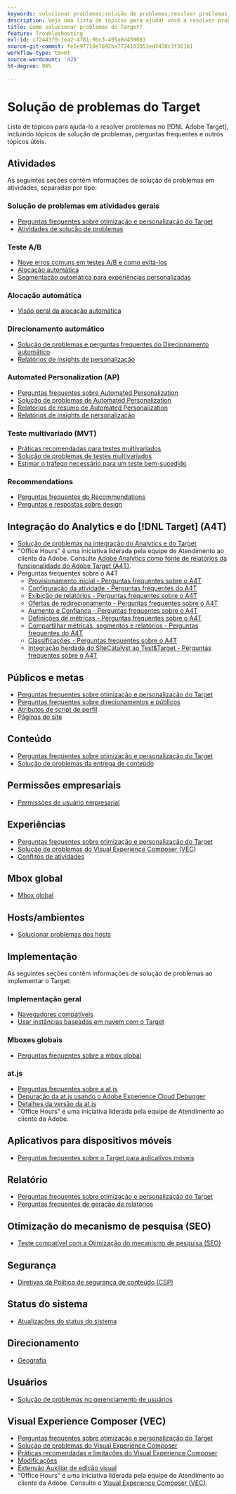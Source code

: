 ```yaml
---
keywords: solucionar problemas;solução de problemas;resolver problemas;troubleshoot target;troubleshooting target;resolve issues
description: Veja uma lista de tópicos para ajudar você a resolver problemas no Adobe Target, inclusive tópicos de solução de problemas, perguntas frequentes e outros tópicos úteis.
title: Como solucionar problemas do Target?
feature: Troubleshooting
exl-id: c72443f0-1ea2-4f81-9bc3-495a8d459083
source-git-commit: fe1e97710e7692ba7724103853ed7438c3f361b1
workflow-type: tm+mt
source-wordcount: '425'
ht-degree: 96%

---
```


# Solução de problemas do Target

Lista de tópicos para ajudá-lo a resolver problemas no [!DNL Adobe Target], incluindo tópicos de solução de problemas, perguntas frequentes e outros tópicos úteis.

## Atividades

As seguintes seções contêm informações de solução de problemas em atividades, separadas por tipo:

### Solução de problemas em atividades gerais

* [Perguntas frequentes sobre otimização e personalização do Target](/help/main/c-intro/cmp-target-standard-cheatsheet.md)
* [Atividades de solução de problemas](/help/main/c-activities/c-troubleshooting-activities/troubleshooting-activities.md)

### Teste A/B

* [Nove erros comuns em testes A/B e como evitá-los](/help/main/c-activities/t-test-ab/common-ab-testing-pitfalls.md)
* [Alocação automática](/help/main/c-activities/automated-traffic-allocation/automated-traffic-allocation.md)
* [Segmentação automática para experiências personalizadas](/help/main/c-activities/auto-target/auto-target-to-optimize.md)

### Alocação automática

* [Visão geral da alocação automática](/help/main/c-activities/automated-traffic-allocation/automated-traffic-allocation.md#section_0E72C1D72DE74F589F965D4B1763E5C3)

### Direcionamento automático

* [Solução de problemas e perguntas frequentes do Direcionamento automático](/help/main/c-activities/auto-target/auto-target-troubleshooting-faqs.md)
* [Relatórios de insights de personalização](/help/main/c-reports/c-personalization-insights-reports/personalization-insights-reports.md)

### Automated Personalization (AP)

* [Perguntas frequentes sobre Automated Personalization](/help/main/c-activities/t-automated-personalization/automated-personalization-faq.md)
* [Solução de problemas de Automated Personalization](/help/main/c-activities/t-automated-personalization/ap-trouble.md)
* [Relatórios de resumo de Automated Personalization](/help/main/c-reports/personalization-reports/reports-ap.md)
* [Relatórios de insights de personalização](/help/main/c-reports/c-personalization-insights-reports/personalization-insights-reports.md)

### Teste multivariado (MVT)

* [Práticas recomendadas para testes multivariados](/help/main/c-activities/c-multivariate-testing/best-practices.md)
* [Solução de problemas de testes multivariados](/help/main/c-activities/c-multivariate-testing/best-practices.md)
* [Estimar o tráfego necessário para um teste bem-sucedido](/help/main/c-activities/c-multivariate-testing/t-create-multivariate-test/traffic-estimator.md)

### Recommendations

* [Perguntas frequentes do Recommendations](/help/main/c-recommendations/c-recommendations-faq/recommendations-faq.md)
* [Perguntas e respostas sobre design](/help/main/c-recommendations/c-design-overview/template-faq.md)

## Integração do Analytics e do [!DNL Target] (A4T)

* [Solução de problemas na integração do Analytics e do Target](/help/main/c-integrating-target-with-mac/a4t/c-a4t-troubleshooting/a4t-troubleshooting.md)
* &quot;Office Hours&quot; é uma iniciativa liderada pela equipe de Atendimento ao cliente da Adobe. Consulte [Adobe Analytics como fonte de relatórios da funcionalidade do Adobe Target (A4T)](/help/main/c-integrating-target-with-mac/a4t/a4t.md).
* Perguntas frequentes sobre o A4T
   * [Provisionamento inicial - Perguntas frequentes sobre o A4T](/help/main/c-integrating-target-with-mac/a4t/r-a4t-faq/a4t-faq-initial-provisioning.md)
   * [Configuração da atividade - Perguntas frequentes do A4T](/help/main/c-integrating-target-with-mac/a4t/r-a4t-faq/a4t-faq-activity-setup.md)
   * [Exibição de relatórios - Perguntas frequentes sobre o A4T](/help/main/c-integrating-target-with-mac/a4t/r-a4t-faq/a4t-faq-viewing-reports.md)
   * [Ofertas de redirecionamento - Perguntas frequentes sobre o A4T](/help/main/c-integrating-target-with-mac/a4t/r-a4t-faq/a4t-faq-redirect-offers.md)
   * [Aumento e Confiança - Perguntas frequentes sobre o A4T](/help/main/c-integrating-target-with-mac/a4t/r-a4t-faq/a4t-faq-lift-and-confidence.md)
   * [Definições de métricas - Perguntas frequentes sobre o A4T](/help/main/c-integrating-target-with-mac/a4t/r-a4t-faq/a4t-faq-metric-definition.md)
   * [Compartilhar métricas, segmentos e relatórios - Perguntas frequentes do A4T](/help/main/c-target/c-troubleshooting-targets-and-audiences/a4t-faq-sharing-metrics-audiences-reports.md)
   * [Classificações - Perguntas frequentes sobre o A4T](/help/main/c-integrating-target-with-mac/a4t/r-a4t-faq/a4t-faq-classifications.md)
   * [Integração herdada do SiteCatalyst ao Test&amp;Target - Perguntas frequentes sobre o A4T](/help/main/c-integrating-target-with-mac/a4t/r-a4t-faq/a4t-faq-old-integration.md)

## Públicos e metas

* [Perguntas frequentes sobre otimização e personalização do Target](/help/main/c-intro/cmp-target-standard-cheatsheet.md)
* [Perguntas frequentes sobre direcionamentos e públicos](/help/main/c-target/c-troubleshooting-targets-and-audiences/troubleshooting-targets-and-audiences.md)
* [Atributos de script de perfil](/help/main/c-target/c-visitor-profile/profile-parameters.md)
* [Páginas do site](/help/main/c-target/c-audiences/c-target-rules/site-pages.md)

## Conteúdo

* [Perguntas frequentes sobre otimização e personalização do Target](/help/main/c-intro/cmp-target-standard-cheatsheet.md)
* [Solução de problemas da entrega de conteúdo](/help/main/c-activities/c-troubleshooting-activities/content-trouble.md)

## Permissões empresariais

* [Permissões de usuário empresarial](/help/main/administrating-target/c-user-management/property-channel/property-channel.md)

## Experiências

* [Perguntas frequentes sobre otimização e personalização do Target](/help/main/c-intro/cmp-target-standard-cheatsheet.md)
* [Solução de problemas do Visual Experience Composer (VEC)](/help/main/c-experiences/c-visual-experience-composer/r-troubleshoot-composer/troubleshoot-composer.md)
* [Conflitos de atividades](/help/main/c-experiences/c-visual-experience-composer/activity-collisions.md)

## Mbox global

* [Mbox global](https://experienceleague.adobe.com/docs/target-dev/developer/client-side/global-mbox/global-mbox-faq.html)

## Hosts/ambientes

* [Solucionar problemas dos hosts](/help/main/administrating-target/hosts.md)

## Implementação

As seguintes seções contêm informações de solução de problemas ao implementar o Target:

### Implementação geral

* [Navegadores compatíveis](https://experienceleague.adobe.com/docs/target-dev/developer/implementation/supported-browsers.html)
* [Usar instâncias baseadas em nuvem com o Target](https://experienceleague.adobe.com/docs/target-dev/developer/client-side/at-js-implementation/functions-overview/targeting-using-cloud-based-instances.html)

### Mboxes globais

* [Perguntas frequentes sobre a mbox global](https://experienceleague.adobe.com/docs/target-dev/developer/client-side/global-mbox/global-mbox-faq.html)

### at.js

* [Perguntas frequentes sobre a at.js](https://experienceleague.adobe.com/docs/target-dev/developer/client-side/at-js-implementation/target-atjs-faq.html?lang=pt-BR)
* [Depuração da at.js usando o Adobe Experience Cloud Debugger ](https://experienceleague.adobe.com/docs/target-dev/developer/client-side/at-js-implementation/functions-overview/target-debugging-atjs.html)
* [Detalhes da versão da at.js](https://experienceleague.adobe.com/docs/target-dev/developer/client-side/at-js-implementation/target-atjs-versions.html?lang=pt-BR)
* &quot;Office Hours&quot; é uma iniciativa liderada pela equipe de Atendimento ao cliente da Adobe.

## Aplicativos para dispositivos móveis

* [Perguntas frequentes sobre o Target para aplicativos móveis](https://experienceleague.adobe.com/docs/target-dev/developer/mobile-apps/mobile-faq.html)

## Relatório

* [Perguntas frequentes sobre otimização e personalização do Target](/help/main/c-intro/cmp-target-standard-cheatsheet.md)
* [Perguntas frequentes de geração de relatórios](/help/main/c-reports/reporting-frequently-asked-questions.md)

## Otimização do mecanismo de pesquisa (SEO)

* [Teste compatível com a Otimização do mecanismo de pesquisa (SEO)](https://experienceleague.adobe.com/docs/target-dev/developer/client-side/at-js-implementation/at-js/how-atjs-works.html)

## Segurança

* [Diretivas da Política de segurança de conteúdo (CSP)](https://experienceleague.adobe.com/docs/target-dev/developer/implementation/privacy/content-security-policy.html?lang=pt-BR)

## Status do sistema

* [Atualizações do status do sistema](/help/main/r-release-notes/system-status-updates.md)

## Direcionamento

* [Geografia](/help/main/c-target/c-audiences/c-target-rules/geo.md)

## Usuários

* [Solução de problemas no gerenciamento de usuários](/help/main/administrating-target/c-user-management/c-user-management/troubleshooting-user-management.md)

## Visual Experience Composer (VEC)

* [Perguntas frequentes sobre otimização e personalização do Target](/help/main/c-intro/cmp-target-standard-cheatsheet.md)
* [Solução de problemas do Visual Experience Composer](/help/main/c-experiences/c-visual-experience-composer/r-troubleshoot-composer/troubleshoot-composer.md)
* [Práticas recomendadas e limitações do Visual Experience Composer](/help/main/c-experiences/c-visual-experience-composer/experience-composer-best-practices.md)
* [Modificações](/help/main/c-experiences/c-visual-experience-composer/c-vec-code-editor/vec-code-editor.md)
* [Extensão Auxiliar de edição visual](/help/main/c-experiences/c-visual-experience-composer/r-troubleshoot-composer/visual-editing-helper-extension.md)
* &quot;Office Hours&quot; é uma iniciativa liderada pela equipe de Atendimento ao cliente da Adobe. Consulte o [Visual Experience Composer (VEC)](/help/main/c-experiences/c-visual-experience-composer/visual-experience-composer.md).
